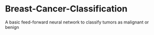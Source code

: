 # Breast-Cancer-Classification
A basic feed-forward neural network to classify tumors as malignant or benign
